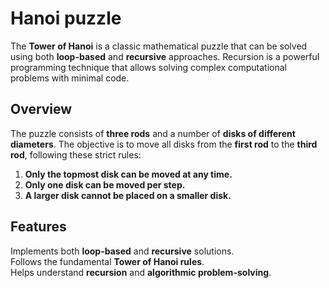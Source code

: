 # Hanoi puzzle
The **Tower of Hanoi** is a classic mathematical puzzle that can be solved using both **loop-based** and **recursive** approaches. Recursion is a powerful programming technique that allows solving complex computational problems with minimal code.  

## Overview
The puzzle consists of **three rods** and a number of **disks of different diameters**. The objective is to move all disks from the **first rod** to the **third rod**, following these strict rules:  

1. **Only the topmost disk can be moved at any time.**  
2. **Only one disk can be moved per step.**  
3. **A larger disk cannot be placed on a smaller disk.**  

## Features  

Implements both **loop-based** and **recursive** solutions.  
Follows the fundamental **Tower of Hanoi rules**.  
Helps understand **recursion** and **algorithmic problem-solving**.